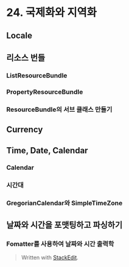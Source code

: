 
# 24. 국제화와 지역화
## Locale
## 리소스 번들
### ListResourceBundle
### PropertyResourceBundle
### ResourceBundle의 서브 클래스 만들기
## Currency
## Time, Date, Calendar
### Calendar
### 시간대
### GregorianCalendar와 SimpleTimeZone
## 날짜와 시간을 포맷팅하고 파싱하기
### Fomatter를 사용하여 날짜와 시간 출력학

> Written with [StackEdit](https://stackedit.io/).
<!--stackedit_data:
eyJoaXN0b3J5IjpbLTQxMjkyNzAzOF19
-->